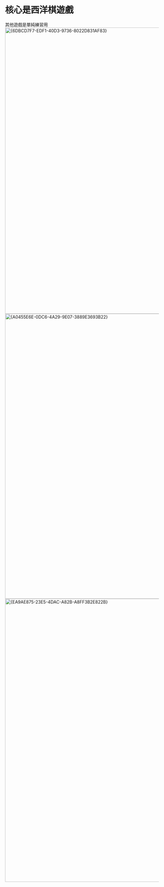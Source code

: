 # 核心是西洋棋遊戲
其他遊戲是單純練習用
<img width="1920" height="934" alt="{6DBCD7F7-EDF1-40D3-9736-8022D831AF83}" src="https://github.com/user-attachments/assets/b70f216b-3580-47cb-be62-7adc59d79e0d" />
<img width="1920" height="930" alt="{A0455E6E-0DC6-4A29-9E07-3889E3693B22}" src="https://github.com/user-attachments/assets/30e57484-4577-434a-ba7e-a9f539365eb1" />
<img width="1920" height="924" alt="{EA9AE875-23E5-4DAC-A82B-A8FF3B2E822B}" src="https://github.com/user-attachments/assets/ac4a3144-485a-474c-bb9c-058802630501" />

